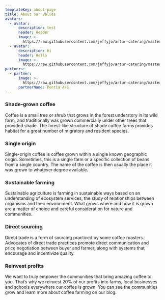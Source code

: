 ```yaml
---
templateKey: about-page
title: About our values
avatars:
  - avatar:
      description: test
      header: Header
      image: >-
        https://raw.githubusercontent.com/jeffyjo/artur-catering/master/static/img/artur_logo.png
  - avatar:
      description: Hi
      header: Hello
      image: >-
        https://raw.githubusercontent.com/jeffyjo/artur-catering/master/static/img/artur_logo.png
partners:
  - partner:
      image: >-
        https://raw.githubusercontent.com/jeffyjo/artur-catering/master/static/img/dsc_6299-01.jpeg
      partnerName: Pentia A/S
---
```

### Shade-grown coffee

Coffee is a small tree or shrub that grows in the forest understory in its wild form, and traditionally was grown commercially under other trees that provided shade. The forest-like structure of shade coffee farms provides habitat for a great number of migratory and resident species.

### Single origin

Single-origin coffee is coffee grown within a single known geographic origin. Sometimes, this is a single farm or a specific collection of beans from a single country. The name of the coffee is then usually the place it was grown to whatever degree available.

### Sustainable farming

Sustainable agriculture is farming in sustainable ways based on an understanding of ecosystem services, the study of relationships between organisms and their environment. What grows where and how it is grown are a matter of choice and careful consideration for nature and communities.

### Direct sourcing

Direct trade is a form of sourcing practiced by some coffee roasters. Advocates of direct trade practices promote direct communication and price negotiation between buyer and farmer, along with systems that encourage and incentivize quality.

### Reinvest profits

We want to truly empower the communities that bring amazing coffee to you. That’s why we reinvest 20% of our profits into farms, local businesses and schools everywhere our coffee is grown. You can see the communities grow and learn more about coffee farming on our blog.
